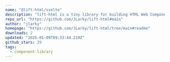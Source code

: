 ```yaml
---
name: "@lift-html/svelte"
description: "lift-html is a tiny library for building HTML Web Components, components that are meant to enhance existing HTML on the page instead of rendering it on the client or hydrating it. It utilizes Svelte to make attributes reactive, uses runes for state manage"
repo_url: "https://github.com/JLarky/lift-html#main"
author: "jlarky"
homepage: "https://github.com/JLarky/lift-html/tree/main#readme"
downloads: 2
updated: "2025-01-09T09:33:44.219Z"
github_stars: 29
tags: 
  - component-library
---
```

